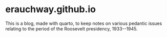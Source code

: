 # erauchway.github.io

This is a blog, made with quarto, to keep notes on various pedantic issues relating to the period of the Roosevelt presidency, 1933--1945.
